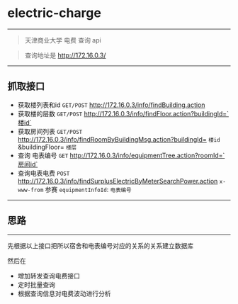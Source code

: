 # electric-charge
---
>天津商业大学 电费 查询 api

> 查询地址是 http://172.16.0.3/

---
## 抓取接口

* 获取楼列表和id `GET/POST`  http://172.16.0.3/info/findBuilding.action
* 获取楼的层数 `GET/POST`  http://172.16.0.3/info/findFloor.action?buildingId=`楼id`  
* 获取房间列表 `GET/POST`  http://172.16.0.3/info/findRoomByBuildingMsg.action?buildingId= `楼id` &buildingFloor= `楼层`
* 查询 电表编号 `GET` http://172.16.0.3/info/equipmentTree.action?roomId=`房间id`
* 查询电表电费 `POST`  http://172.16.0.3/info/findSurplusElectricByMeterSearchPower.action `x-www-from` 参赛 `equipmentInfoId`: `电表编号`
---

## 思路
---

先根据以上接口把所以宿舍和电表编号对应的关系的关系建立数据库

然后在  

* 增加转发查询电费接口  
* 定时批量查询
* 根据查询信息对电费波动进行分析
